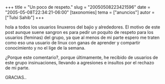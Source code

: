 +++
title = "Un poco de respeto."
slug = "20050508223421596"
date = "2005-05-08T22:34:21-06:00"
[taxonomies]
tema = ["anuncios"]
autor = ["Tulsi Sahib"]
+++

hola a todos los usuarios linuxeros del bajio y alrededores. El motivo
de este post aunque suene sangron es para pedir un poquito de respeto
para los usuarios (feminas) del grupo, ya que al menos de mi parte
espero me traten como eso una usuario de linux con ganas de aprender y
compartir conocimiento y no el lige de la semana.

<!-- more -->
¿Porque este comentario?, porque últimamente, he recibido de usuarios de
este grupo insinuaciones, llevando a agresiones e insultos por el
rechazo de mi parte.

GRACIAS..
